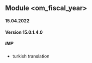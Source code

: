 ## Module <om_fiscal_year>

#### 15.04.2022
#### Version 15.0.1.4.0
##### IMP
- turkish translation
